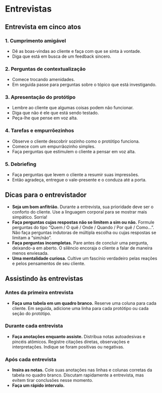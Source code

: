 # Entrevistas

## Entrevista em cinco atos
### 1. Cumprimento amigável
- Dê as boas-vindas ao cliente e faça com que se sinta à vontade.
- Diga que está em busca de um feedback sincero.

### 2. Perguntas de contextualização
- Comece trocando amenidades.
- Em seguida passe para perguntas sobre o tópico que está investigando.

### 3. Apresentação do protótipo
- Lembre ao cliente que algumas coisas podem não funcionar.
- Diga que não é ele que está sendo testado.
- Peça-lhe que pense em voz alta.

### 4. Tarefas e empurrõezinhos
- Observe o cliente descobrir sozinho como o protótipo funciona.
- Comece com um empurrãozinho simples.
- Faça perguntas que estimulem o cliente a pensar em voz alta.

### 5. Debriefing
- Faça perguntas que levem o cliente a resumir suas impressões.
- Então agradeça, entregue o vale-presente e o conduza até a porta.

## Dicas para o entrevistador
- **Seja um bom anfitrião.** Durante a entrevista, sua prioridade deve ser o conforto do cliente. Use a linguagem corporal para se mostrar mais simpático. Sorria!
- **Faça perguntas cujas respostas não se limitem a sim ou não.** Formule perguntas do tipo “Quem / O quê / Onde / Quando / Por quê / Como...”. Não faça perguntas indutoras de múltipla escolha ou cujas respostas se limitam a “sim/não”.
- **Faça perguntas incompletas.** Pare antes de concluir uma pergunta, deixando-a em aberto. O silêncio encoraja o cliente a falar de maneira menos enviesada.
- **Uma mentalidade curiosa.** Cultive um fascínio verdadeiro pelas reações e pelos pensamentos de seu cliente.

## Assistindo às entrevistas

### Antes da primeira entrevista
- **Faça uma tabela em um quadro branco.** Reserve uma coluna para cada cliente. Em seguida, adicione uma linha para cada protótipo ou cada seção do protótipo.

### Durante cada entrevista
- **Faça anotações enquanto assiste.** Distribua notas autoadesivas e pincéis atômicos. Registre citações diretas, observações e interpretações. Indique se foram positivas ou negativas.

### Após cada entrevista
- **Insira as notas.** Cole suas anotações nas linhas e colunas corretas da tabela no quadro branco. Discutam rapidamente a entrevista, mas evitem tirar conclusões nesse momento.
- **Faça um rápido intervalo.**
